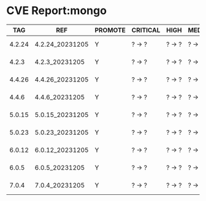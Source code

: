 # CVE Report:mongo
|  TAG   |       REF       | PROMOTE | CRITICAL |  HIGH  | MEDIUM |  LOW   | UNKNOWN |
|--------|-----------------|---------|----------|--------|--------|--------|---------|
| 4.2.24 | 4.2.24_20231205 | Y       | ? -> ?   | ? -> ? | ? -> ? | ? -> ? | ? -> ?  |
| 4.2.3  | 4.2.3_20231205  | Y       | ? -> ?   | ? -> ? | ? -> ? | ? -> ? | ? -> ?  |
| 4.4.26 | 4.4.26_20231205 | Y       | ? -> ?   | ? -> ? | ? -> ? | ? -> ? | ? -> ?  |
| 4.4.6  | 4.4.6_20231205  | Y       | ? -> ?   | ? -> ? | ? -> ? | ? -> ? | ? -> ?  |
| 5.0.15 | 5.0.15_20231205 | Y       | ? -> ?   | ? -> ? | ? -> ? | ? -> ? | ? -> ?  |
| 5.0.23 | 5.0.23_20231205 | Y       | ? -> ?   | ? -> ? | ? -> ? | ? -> ? | ? -> ?  |
| 6.0.12 | 6.0.12_20231205 | Y       | ? -> ?   | ? -> ? | ? -> ? | ? -> ? | ? -> ?  |
| 6.0.5  | 6.0.5_20231205  | Y       | ? -> ?   | ? -> ? | ? -> ? | ? -> ? | ? -> ?  |
| 7.0.4  | 7.0.4_20231205  | Y       | ? -> ?   | ? -> ? | ? -> ? | ? -> ? | ? -> ?  |
